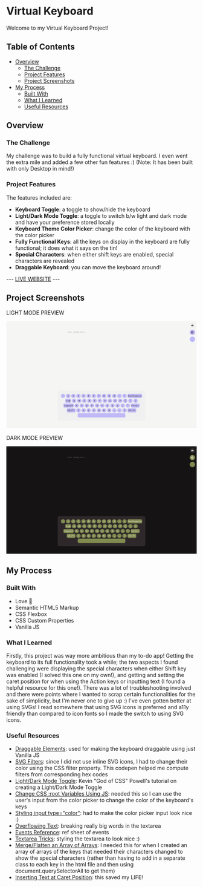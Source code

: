 # Virtual Keyboard
Welcome to my Virtual Keyboard Project!

## Table of Contents
- [Overview](#overview)
    - [The Challenge](#the-challenge)
    - [Project Features](#project-features)
    - [Project Screenshots](#project-screenshots)
- [My Process](#my-process)
    - [Built With](#built-with)
    - [What I Learned](#what-i-learned)
    - [Useful Resources](#useful-resources)


## Overview
### The Challenge
My challenge was to build a fully functional virtual keyboard. I even went the extra mile and added a few other fun features :) (Note: It has been built with only Desktop in mind!)

### Project Features
The features included are:
- **Keyboard Toggle**: a toggle to show/hide the keyboard
- **Light/Dark Mode Toggle**: a toggle to switch b/w light and dark mode and have your preference stored locally
- **Keyboard Theme Color Picker**: change the color of the keyboard with the color picker 
- **Fully Functional Keys**: all the keys on display in the keyboard are fully functional; it does what it says on the tin!
- **Special Characters**: when either shift keys are enabled, special characters are revealed 
- **Draggable Keyboard**: you can move the keyboard around!

--- [LIVE WEBSITE](https://vjm-virtual-keyboard.netlify.app/) ---

## Project Screenshots
 
LIGHT MODE PREVIEW

![Virtual Keyboard Light Mode](./images/virtual-keyboard-lightmode.png)

DARK MODE PREVIEW

![Virtual Keyboard Dark Mode](./images/virtual-keyboard-darkmode.png)

## My Process

### Built With

- Love 💖
- Semantic HTML5 Markup
- CSS Flexbox
- CSS Custom Properties
- Vanilla JS

### What I Learned
Firstly, this project was way more ambitious than my to-do app! Getting the keyboard to its full functionality took a while; the two aspects I found challenging were displaying the special characters when either Shift key was enabled (I solved this one on my own!), and getting and setting the caret position for when using the Action keys or inputting text (I found a helpful resource for this one!). There was a lot of troubleshooting involved and there were points where I wanted to scrap certain functionalities for the sake of simplicity, but I'm never one to give up :) I've even gotten better at using SVGs! I read somewhere that using SVG icons is preferred and a11y friendly than compared to icon fonts so I made the switch to using SVG icons. 

### Useful Resources
- [Draggable Elements](https://webtips.dev/draggable-html-elements): used for making the keyboard draggable using just Vanilla JS
- [SVG Filters](https://codepen.io/sosuke/pen/Pjoqqp): since I did not use inline SVG icons, I had to change their color using the CSS filter property. This codepen helped me compute filters from corresponding hex codes 
- [Light/Dark Mode Toggle](https://www.youtube.com/watch?v=wodWDIdV9BY): Kevin "God of CSS" Powell's tutorial on creating a Light/Dark Mode Toggle
- [Change CSS :root Variables Using JS](https://stackoverflow.com/questions/37801882/how-to-change-css-root-color-variables-in-javascript): needed this so I can use the user's input from the color picker to change the color of the keyboard's keys
- [Styling input type="color"](https://codingartistweb.com/2021/09/styling-input-type-color-pure-css-tutorial/): had to make the color picker input look nice :)
- [Overflowing Text](https://developer.mozilla.org/en-US/docs/Web/CSS/CSS_text/Wrapping_breaking_text): breaking really big words in the textarea
- [Events Reference](https://developer.mozilla.org/en-US/docs/Web/Events): ref sheet of events
- [Textarea Tricks]( https://css-tricks.com/textarea-tricks/): styling the textarea to look nice :)
- [Merge/Flatten an Array of Arrays](https://stackoverflow.com/questions/10865025/merge-flatten-an-array-of-arrays): I needed this for when I created an array of arrays of the keys that needed their characters changed to show the special characters (rather than having to add in a separate class to each key in the html file and then using document.querySelectorAll to get them)
- [Inserting Text at Caret Position](https://www.bennadel.com/blog/4086-inserting-text-at-the-last-known-selection-caret-location-in-javascript.htm): this saved my LIFE!
